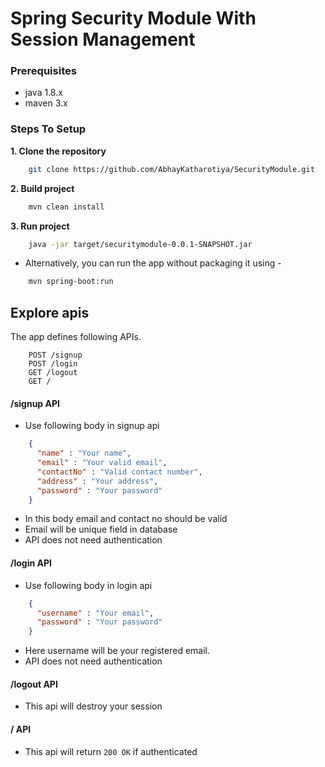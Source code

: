 # Spring Security Module With Session Management

### Prerequisites
* java 1.8.x
* maven 3.x

### Steps To Setup

**1. Clone the repository**
```bash
    git clone https://github.com/AbhayKatharotiya/SecurityModule.git
```

**2. Build project**
```bash
    mvn clean install
``` 

**3. Run project** 
```bash
    java -jar target/securitymodule-0.0.1-SNAPSHOT.jar
``` 
- Alternatively, you can run the app without packaging it using -
```bash
    mvn spring-boot:run
```

## Explore apis 

The app defines following APIs. 
 
```   
    POST /signup   
    POST /login  
    GET /logout  
    GET /  
```

#### /signup API
* Use following body in signup api
```json
    {
      "name" : "Your name",
      "email" : "Your valid email",
      "contactNo" : "Valid contact number",
      "address" : "Your address",
      "password" : "Your password"
    }
```
* In this body email and contact no should be valid 
* Email will be unique field in database
* API does not need authentication

#### /login API
* Use following body in login api
```json
    {
      "username" : "Your email",
      "password" : "Your password"
    }
```
* Here username will be your registered email.
* API does not need authentication

#### /logout API
* This api will destroy your session

#### / API
* This api will return ` 200 OK ` if authenticated
